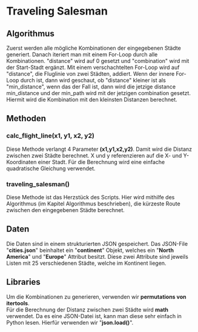 # Traveling Salesman

## Algorithmus

Zuerst werden alle mögliche Kombinationen der eingegebenen Städte generiert. Danach iteriert man mit einem For-Loop
durch alle Kombinationen.
"distance" wird auf 0 gesetzt und "combination" wird mit der Start-Stadt ergänzt.
Mit einem verschachtelten For-Loop wird auf "distance", die Fluglinie von zwei Städten,
addiert. Wenn der innere For-Loop durch ist, dann wird geschaut, ob "distance" kleiner ist als "min_distance", wenn das
der Fall ist, dann wird die jetzige distance min_distance und der min_path wird mit der jetzigen combination gesetzt.
Hiermit wird die Kombination mit den kleinsten Distanzen berechnet.

## Methoden

### calc_flight_line(x1, y1, x2, y2)

Diese Methode verlangt 4 Parameter **(x1,y1,x2,y2)**. Damit wird die Distanz zwischen zwei Städte berechnet. X und y
referenzieren auf die X- und Y-Koordinaten einer Stadt. Für die Berechnung wird eine einfache quadratische Gleichung
verwendet.

### traveling_salesman()

Diese Methode ist das Herzstück des Scripts. Hier wird mithilfe des Algorithmus (im Kapitel Algorithmus beschrieben),
die kürzeste Route zwischen den eingegebenen Städte berechnet.

## Daten

Die Daten sind in einem strukturierten JSON gespeichert. Das JSON-File "**cities.json**" beinhaltet ein "**continent**"
Objekt,
welches ein "**North America**" und "**Europe**" Attribut besitzt. Diese zwei Attribute sind jeweils Listen mit 25
verschiedenen
Städte, welche im Kontinent liegen.
<br>

## Libraries

Um die Kombinationen zu generieren, verwenden wir **permutations von itertools**.
<br>
Für die Berechnung der Distanz zwischen zwei Städte wird **math** verwendet.
Da es eine JSON-Datei ist, kann man diese sehr einfach in Python lesen. Hierfür verwenden wir "**json.load()**".
